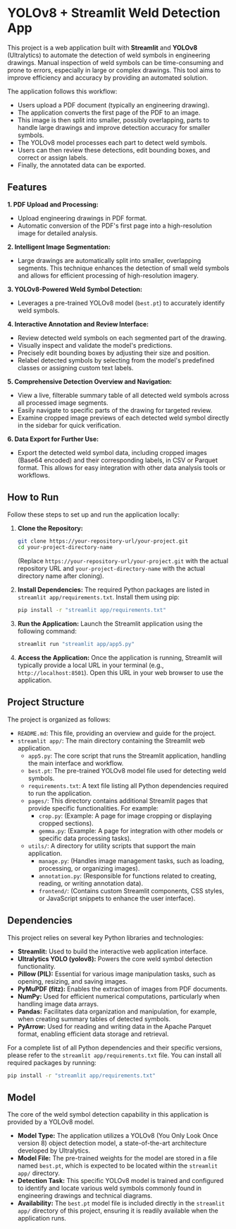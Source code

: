 # YOLOv8 + Streamlit Weld Detection App

This project is a web application built with **Streamlit** and **YOLOv8** (Ultralytics) to automate the detection of weld symbols in engineering drawings. Manual inspection of weld symbols can be time-consuming and prone to errors, especially in large or complex drawings. This tool aims to improve efficiency and accuracy by providing an automated solution.

The application follows this workflow:
*   Users upload a PDF document (typically an engineering drawing).
*   The application converts the first page of the PDF to an image.
*   This image is then split into smaller, possibly overlapping, parts to handle large drawings and improve detection accuracy for smaller symbols.
*   The YOLOv8 model processes each part to detect weld symbols.
*   Users can then review these detections, edit bounding boxes, and correct or assign labels.
*   Finally, the annotated data can be exported.

## Features

**1. PDF Upload and Processing:**
*   Upload engineering drawings in PDF format.
*   Automatic conversion of the PDF's first page into a high-resolution image for detailed analysis.

**2. Intelligent Image Segmentation:**
*   Large drawings are automatically split into smaller, overlapping segments. This technique enhances the detection of small weld symbols and allows for efficient processing of high-resolution imagery.

**3. YOLOv8-Powered Weld Symbol Detection:**
*   Leverages a pre-trained YOLOv8 model (`best.pt`) to accurately identify weld symbols.

**4. Interactive Annotation and Review Interface:**
*   Review detected weld symbols on each segmented part of the drawing.
*   Visually inspect and validate the model's predictions.
*   Precisely edit bounding boxes by adjusting their size and position.
*   Relabel detected symbols by selecting from the model's predefined classes or assigning custom text labels.

**5. Comprehensive Detection Overview and Navigation:**
*   View a live, filterable summary table of all detected weld symbols across all processed image segments.
*   Easily navigate to specific parts of the drawing for targeted review.
*   Examine cropped image previews of each detected weld symbol directly in the sidebar for quick verification.

**6. Data Export for Further Use:**
*   Export the detected weld symbol data, including cropped images (Base64 encoded) and their corresponding labels, in CSV or Parquet format. This allows for easy integration with other data analysis tools or workflows.

## How to Run

Follow these steps to set up and run the application locally:

1.  **Clone the Repository:**
    ```bash
    git clone https://your-repository-url/your-project.git
    cd your-project-directory-name
    ```
    (Replace `https://your-repository-url/your-project.git` with the actual repository URL and `your-project-directory-name` with the actual directory name after cloning).

2.  **Install Dependencies:**
    The required Python packages are listed in `streamlit app/requirements.txt`. Install them using pip:
    ```bash
    pip install -r "streamlit app/requirements.txt"
    ```

3.  **Run the Application:**
    Launch the Streamlit application using the following command:
    ```bash
    streamlit run "streamlit app/app5.py"
    ```

4.  **Access the Application:**
    Once the application is running, Streamlit will typically provide a local URL in your terminal (e.g., `http://localhost:8501`). Open this URL in your web browser to use the application.

## Project Structure

The project is organized as follows:

*   `README.md`: This file, providing an overview and guide for the project.
*   `streamlit app/`: The main directory containing the Streamlit web application.
    *   `app5.py`: The core script that runs the Streamlit application, handling the main interface and workflow.
    *   `best.pt`: The pre-trained YOLOv8 model file used for detecting weld symbols.
    *   `requirements.txt`: A text file listing all Python dependencies required to run the application.
    *   `pages/`: This directory contains additional Streamlit pages that provide specific functionalities. For example:
        *   `crop.py`: (Example: A page for image cropping or displaying cropped sections).
        *   `gemma.py`: (Example: A page for integration with other models or specific data processing tasks).
    *   `utils/`: A directory for utility scripts that support the main application.
        *   `manage.py`: (Handles image management tasks, such as loading, processing, or organizing images).
        *   `annotation.py`: (Responsible for functions related to creating, reading, or writing annotation data).
        *   `frontend/`: (Contains custom Streamlit components, CSS styles, or JavaScript snippets to enhance the user interface).

## Dependencies

This project relies on several key Python libraries and technologies:

*   **Streamlit:** Used to build the interactive web application interface.
*   **Ultralytics YOLO (yolov8):** Powers the core weld symbol detection functionality.
*   **Pillow (PIL):** Essential for various image manipulation tasks, such as opening, resizing, and saving images.
*   **PyMuPDF (fitz):** Enables the extraction of images from PDF documents.
*   **NumPy:** Used for efficient numerical computations, particularly when handling image data arrays.
*   **Pandas:** Facilitates data organization and manipulation, for example, when creating summary tables of detected symbols.
*   **PyArrow:** Used for reading and writing data in the Apache Parquet format, enabling efficient data storage and retrieval.

For a complete list of all Python dependencies and their specific versions, please refer to the `streamlit app/requirements.txt` file. You can install all required packages by running:

```bash
pip install -r "streamlit app/requirements.txt"
```

## Model

The core of the weld symbol detection capability in this application is provided by a YOLOv8 model.

*   **Model Type:** The application utilizes a YOLOv8 (You Only Look Once version 8) object detection model, a state-of-the-art architecture developed by Ultralytics.
*   **Model File:** The pre-trained weights for the model are stored in a file named `best.pt`, which is expected to be located within the `streamlit app/` directory.
*   **Detection Task:** This specific YOLOv8 model is trained and configured to identify and locate various weld symbols commonly found in engineering drawings and technical diagrams.
*   **Availability:** The `best.pt` model file is included directly in the `streamlit app/` directory of this project, ensuring it is readily available when the application runs.

